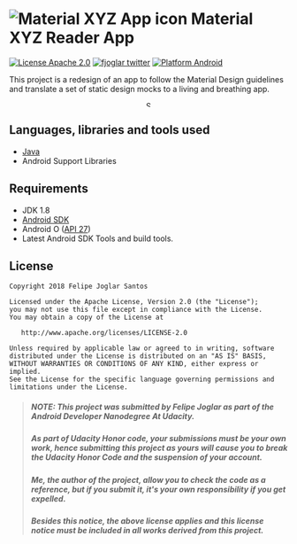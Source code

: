 # ![Material XYZ App icon](https://raw.githubusercontent.com/fjoglar/material-xyz-app/master/XYZReader/src/main/res/mipmap-mdpi/ic_launcher.png) Material XYZ Reader App

[![License Apache 2.0](https://img.shields.io/badge/license-Apache%202.0-green.svg)](https://github.com/fjoglar/material-xyz-app/blob/master/LICENSE.txt)
[![fjoglar twitter](https://img.shields.io/badge/twitter-@felipejoglar-blue.svg)](http://twitter.com/felipejoglar)
[![Platform Android](https://img.shields.io/badge/platform-Android-blue.svg)](https://www.android.com)

This project is a redesign of an app to follow the Material Design guidelines and translate a set of static design mocks to a living and breathing app.

<p align="center">
<img src="https://github.com/fjoglar/material-xyz-app/blob/master/assets/screens.png" alt="Screens" style="width: 10px;"/>
</p>


## Languages, libraries and tools used

* [Java](https://docs.oracle.com/javase/8/)
* Android Support Libraries


## Requirements

* JDK 1.8
* [Android SDK](https://developer.android.com/studio/index.html)
* Android O ([API 27](https://developer.android.com/preview/api-overview.html))
* Latest Android SDK Tools and build tools.

## License

```
Copyright 2018 Felipe Joglar Santos

Licensed under the Apache License, Version 2.0 (the "License");
you may not use this file except in compliance with the License.
You may obtain a copy of the License at

   http://www.apache.org/licenses/LICENSE-2.0

Unless required by applicable law or agreed to in writing, software
distributed under the License is distributed on an "AS IS" BASIS,
WITHOUT WARRANTIES OR CONDITIONS OF ANY KIND, either express or implied.
See the License for the specific language governing permissions and
limitations under the License.
```

>##### **NOTE:** This project was submitted by Felipe Joglar as part of the Android Developer Nanodegree At Udacity.
>##### As part of Udacity Honor code, your submissions must be your own work, hence submitting this project as yours will cause you to break the Udacity Honor Code and the suspension of your account.
>##### Me, the author of the project, allow you to check the code as a reference, but if you submit it, it's your own responsibility if you get expelled.
>##### Besides this notice, the above license applies and this license notice must be included in all works derived from this project.